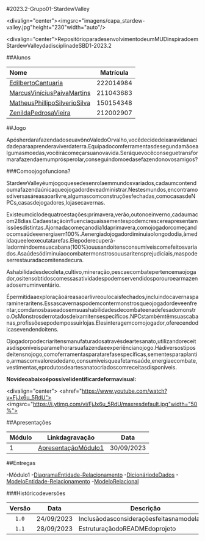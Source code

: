 #2023.2-Grupo01-StardewValley

<divalign="center"><imgsrc="imagens/capa_stardew-valley.jpg"height="230"width="auto"/></div>

<divalign="center">RepositórioparadesenvolvimentodeumMUDinspiradoemStardewValleydadisciplinadeSBD1-2023.2</div>

##Alunos

|Nome|Matrícula|
|:-----------------------------------------------------------------|:-------:|
|[EdilbertoCantuaria](https://github.com/edilbertocantuaria)|222014984|
|[MarcusViníciusPaivaMartins](https://github.com/marcusmartinss)|211043683|
|[MatheusPhillipoSilverioSilva](https://github.com/MattSilverio)|150154348|
|[ZenildaPedrosaVieira](https://github.com/ZenildaVieira)|212002907|

##Jogo

ApósherdarafazendadoseuavônoValedoOrvalho,vocêdecidedeixaravidanacidadeparaaprenderaviverdaterra.Equipadocomferramentasdesegundamãoealgumasmoedas,vocêirácomeçarsuanovavida.Seráquevocêconseguetransformarafazendaemumprósperolar,conseguindomoedasefazendonovosamigos?

###Comoojogofunciona?

StardewValleyéumjogoquesedesenrolaemmundosvariados,cadaumcontendoumafazendaúnicaqueojogadordeveadministrar.Nestesmundos,encontramosdiversasáreasaoarlivre,algumascomconstruçõesfechadas,comocasasdeNPCs,casasdejogadores,lojasecavernas.

Existeumciclodequatroestações:primavera,verão,outonoeinverno,cadaumacom28dias.Cadaestaçãoinfluenciaquaissementespodemcrescereapresentamissõesdistintas.Ajornadacomeçanodia1daprimavera,comojogadorcomeçandocomsaúdeeenergiaem100%.Aenergiadojogadordiminuiaolongododia,àmedidaqueeleexecutatarefas.Elepoderecuperá-ladormindoemsuacabana(100%)ouusandoitensconsumíveiscomefeitosvariados.Asaúdesódiminuiaocombatermonstrosouusaritensprejudiciais,maspodeserrestauradacomitensdecura.

Ashabilidadesdecoleta,cultivo,mineração,pescaecombatepertencemaojogador,ositensobtidoscomessasatividadespodemservendidosporouroearmazenadosemuminventário.

Épermitidaaexploraçãoáreasaoarlivreoulocaisfechados,incluindocavernasparamineraritens.Essascavernaspodemcontermonstrosqueojogadordeveenfrentar,comdanosbaseadosemsuashabilidadesdecombateenadefesadomonstro.OsMonstrosderrotadosdeixamitensespecíficos.NPCstambémtêmsuascabanas,profissõesepodempossuirlojas.Elesinteragemcomojogador,oferecendodicasevendendoitens.

Ojogadorpodecriaritensmanufaturadosatravésdeartesanato,utilizandoreceitasdisponíveisparamelhorarsuafazendaeexperiêncianojogo.Hádiversostiposdeitensnojogo,comoferramentasparatarefasespecíficas,sementesparaplantio,armascomvaloresdedano,consumíveisqueafetamsaúde,energiaecombate,vestimentas,eprodutosdeartesanatocriadoscomreceitasdisponíveis.

**Novídeoabaixoépossívelidentificardeformavisual:**

<divalign="center">
<ahref="https://www.youtube.com/watch?v=FjJx6u_5RdU"><imgsrc="https://i.ytimg.com/vi/FjJx6u_5RdU/maxresdefault.jpg"width="50%"></a>
</div>

##Apresentações

|Módulo|Linkdagravação|Data|
|------|-------------------------|----------|
|1|[ApresentaçãoMódulo1](docs/apresentacao/apresentacao_m01.mp4)|30/09/2023|

##Entregas

-Módulo1
-[DiagramaEntidade-Relacionamento](./docs/DER_StardewValley.md)
-[DicionáriodeDados](./docs/DD_StardewValley.md)
-[ModeloEntidade-Relacionamento](./docs/MER_StardewValley.md)
-[ModeloRelacional](./docs/MREL_StardewValley.md)

###Históricodeversões

|Versão|Data|Descrição|Autor|Revisão|
|:----:|:--------:|----------------------------------------------|---------------------------------------------------|---------------------------------------------------|
|`1.0`|24/09/2023|Inclusãodasconsideraçõesfeitasnamodelagem|[ZenildaVieira](https://github.com/ZenildaVieira)|[MarcusMartins](https://github.com/marcusmartinss)|
|`1.1`|28/09/2023|EstruturaçãodoREADMEdoprojeto|[MarcusMartins](https://github.com/marcusmartinss)||
